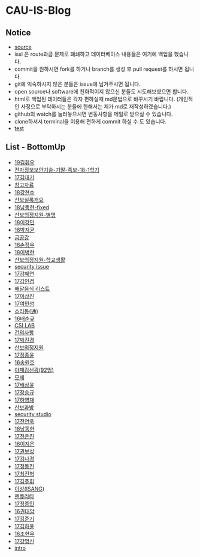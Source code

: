 # CAU-IS-Blog
## Notice
- [source](https://github.com/CAU-Dawn/)
- issl 은 route과금 문제로 폐쇄하고 데이터베이스 내용들은 여기에 백업을 했습니다.
- commit을 원하시면 fork를 하거나 branch를 생성 후 pull request를 하시면 됩니다.
- git에 익숙하시지 않은 분들은 issue에 남겨주시면 됩니다.
- open source나 software에 친화적이지 않으신 분들도 시도해보셨으면 합니다.
- html로 백업된 데이터들은 각자 편하실때 md문법으로 바꾸시기 바랍니다. (개인적인 사정으로 부탁하시는 분들에 한해서는 제가 md로 재작성하겠습니다.)
- github의 watch를 눌러놓으시면 변동사항을 메일로 받으실 수 있습니다.
- clone하셔서 terminal을 이용해 편하게 commit 하실 수 도 있습니다.
- [test](/test)
## List - BottomUp
- [19김휘우](/19김휘우.md)
- [전자정보보안기술-기말-족보-18-1학기](/전자정보보안기술-기말-족보-18-1학기.md)
- [17김대기](/17김대기.md)
- [참고자료](/참고자료.md)
- [18강현수](/18강현수.md)
- [산보실록개요](산보실록개요.md)
- [18남동현-fixed](/18남동현-fixed.md)
- [산보의정지원-별명](/산보의정지원-별명.md)
- [18이강민](18이강민.md)
- [18박지균](/18박지균.md)
- [금공강](/금공강.md)
- [18손정우](/18손정우.md)
- [18이병현](/18이병현.md)
- [산보의정지원-학교생활](/산보의정지원-학교생활.md)
- [security issue](/security-issue.md)
- [17강혜연](/17강혜연.md)
- [17김인겸](/17김인겸.md)
- [배달음식 리스트](/배달음식리스트.md)
- [17이상진](/17이상진.md)
- [17여민성](/17여민성.md)
- [소리통(通)](/소리통.md)
- [16배순규](16배순규.md)
- [CSI LAB](/CSI-Lab.md)
- [건의사항](/건의사항.md)
- [17박진경](/17박진경.md)
- [산보의정지원](/산보의정지원.md)
- [17정종윤](/17정종윤.md)
- [16송원호](/16송원호.md)
- [아재김선광(92임)](아재김선광.md)
- [모세](/모세.md)
- [17배상윤](/17배상윤.md)
- [17장승규](/17장승규.md)
- [17하영재](/17하영재.md)
- [산보과방](/산보과방.md)
- [security studio](/security-studio,md)
- [17전연욱](/17전연욱.md)
- [18남동현](18남동현.md)
- [17전은진](/17전은진.md)
- [16이지은](/16이지은.md)
- [17권보성](/17권보성.md)
- [17김나경](/17김나경.md)
- [17정동진](/17정동진.md)
- [17최진혁](/17최진혁.md)
- [17김주휘](/17김주휘.md)
- [이상(ISANG)](/이상(ISANG).md)
- [펜큐리티](/펜큐리티.md)
- [17정종민](/17정종민.md)
- [16권대암](/16권대암.md)
- [17김준기](/17김준기.md)
- [17김하윤](/17김하윤.md)
- [16조현우](/16조현우.md)
- [17강명신](/17강명신.html)
- [intro](/intro.md)